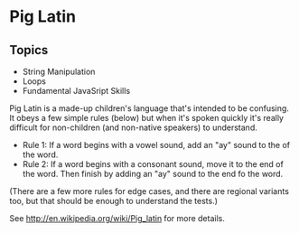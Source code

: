# Pig Latin


## Topics

- String Manipulation
- Loops
- Fundamental JavaSript Skills

Pig Latin is a made-up children's language that's intended to be confusing. It obeys a few simple rules (below) but when it's spoken quickly it's really difficult for non-children (and non-native speakers) to understand.

- Rule 1: If a word begins with a vowel sound, add an "ay" sound to the of the word.
- Rule 2: If a word begins with a consonant sound, move it to the end of the word. Then finish by adding an "ay" sound to the end fo the word.

(There are a few more rules for edge cases, and there are regional variants too, but that should be enough to understand the tests.)

See <http://en.wikipedia.org/wiki/Pig_latin> for more details.
